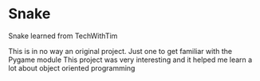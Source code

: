 # Snake
Snake learned from TechWithTim

This is in no way an original project. Just one to get familiar with the Pygame module
This project was very interesting and it helped me learn a lot about object oriented programming
